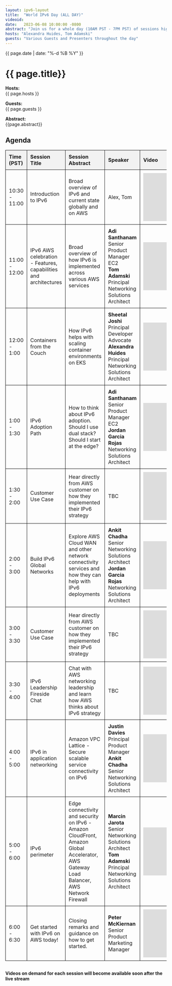 ```yaml
---
layout: ipv6-layout
title:  "World IPv6 Day (ALL DAY)"
videoid: 
date:   2023-06-08 10:00:00 -0800
abstract: "Join us for a whole day (10AM PST - 7PM PST) of sessions highlighting IPv6 within AWS networking. We'll have a mix of fireside chats, white boarding, hands-on demonstrations and presentations"
hosts: "Alexandra Huides, Tom Adamski"
guests: "Various Guests and Presenters throughout the day"
---
```


{{ page.date | date: "%-d %B %Y" }}

<h1> {{ page.title}} </h1>

<p><b> Hosts: </b> <br> {{ page.hosts }}  </p>
<p><b> Guests: </b> <br> {{ page.guests }}  </p>
<p> <b> Abstract: </b> <br> {{page.abstract}} </p>

<style>
  table {
    border-collapse: collapse;
    width: 100%;
    margin-bottom: 30px;
  }
  
  th, td {
    border: 1px solid black;
    padding: 10px;
    text-align: left;
  }
  
  th {
    background-color: #f2f2f2;
  }
</style>

<h2> Agenda </h2>

<table>
  <thead>
    <tr>
      <th style="width: 10%;">Time (PST)</th>
      <th style="width: 20%;">Session Title</th>
      <th style="width: 35%;">Session Abstract</th>
      <th style="width: 15%;">Speaker</th>
      <th style="width: 20%;">Video</th>
    </tr>
  </thead>
  <tbody>
    <tr>
      <td>10:30 - 11:00</td>
      <td>Introduction to IPv6</td>
      <td>Broad overview of IPv6 and current state globally and on AWS</td>
      <td>Alex, Tom</td>
      <td><iframe src="https://player.twitch.tv/?channel=aws&parent=www.theroutingloop.net&parent=127.0.0.1&autoplay=false" frameborder="0" allowfullscreen="true"></iframe></td>
    </tr>
    <tr>
      <td>11:00 - 12:00</td>
      <td>IPv6 AWS celebration - Features, capabilities and architectures</td>
      <td>Broad overview of how IPv6 is implemented across various AWS services</td>
      <td><b>Adi Santhanam </b> Senior Product Manager EC2<br> <b>Tom Adamski </b> Principal Networking Solutions Architect </td>
      <td><iframe src="https://player.twitch.tv/?channel=aws&parent=www.theroutingloop.net&parent=127.0.0.1&autoplay=false" frameborder="0" allowfullscreen="true"></iframe></td>
    </tr>
    <tr>
      <td>12:00 - 1:00</td>
      <td>Containers from the Couch</td>
      <td>How IPv6 helps with scaling container environments on EKS </td>
      <td><b>Sheetal Joshi </b> Principal Developer Advocate<br><b>Alexandra Huides </b> Principal Networking Solutions Architect </td>
      <td><iframe src="https://player.twitch.tv/?channel=aws&parent=www.theroutingloop.net&parent=127.0.0.1&autoplay=false" frameborder="0" allowfullscreen="true"></iframe></td>
    </tr>
    <tr>
      <td>1:00 - 1:30</td>
      <td>IPv6 Adoption Path</td>
      <td>How to think about IPv6 adoption. Should I use dual stack? Should I start at the edge?</td>
      <td><b>Adi Santhanam </b> Senior Product Manager EC2<br> <b>Jordan Garcia Rojas </b> Networking Solutions Architect </td>
      <td><iframe src="https://player.twitch.tv/?channel=aws&parent=www.theroutingloop.net&parent=127.0.0.1&autoplay=false" frameborder="0" allowfullscreen="true"></iframe></td>
    </tr>
    <tr>
      <td>1:30 - 2:00</td>
      <td>Customer Use Case</td>
      <td>Hear directly from AWS customer on how they implemented their IPv6 strategy </td>
      <td>TBC </td>
      <td><iframe src="https://player.twitch.tv/?channel=aws&parent=www.theroutingloop.net&parent=127.0.0.1&autoplay=false" frameborder="0" allowfullscreen="true"></iframe></td>
    </tr>
    <tr>
      <td>2:00 - 3:00</td>
      <td>Build IPv6 Global Networks</td>
      <td>Explore AWS Cloud WAN and other network connectivity services and how they can help with IPv6 deployments </td>
      <td><b>Ankit Chadha </b> Senior Networking Solutions Architect<br> <b>Jordan Garcia Rojas </b> Networking Solutions Architect  </td>
      <td><iframe src="https://player.twitch.tv/?channel=aws&parent=www.theroutingloop.net&parent=127.0.0.1&autoplay=false" frameborder="0" allowfullscreen="true"></iframe></td>
    </tr>
    <tr>
      <td>3:00 - 3:30</td>
      <td>Customer Use Case</td>
      <td>Hear directly from AWS customer on how they implemented their IPv6 strategy </td>
      <td>TBC </td>
      <td><iframe src="https://player.twitch.tv/?channel=aws&parent=www.theroutingloop.net&parent=127.0.0.1&autoplay=false" frameborder="0" allowfullscreen="true"></iframe></td>
    </tr>
    <tr>
      <td>3:30 - 4:00</td>
      <td>IPv6 Leadership Fireside Chat</td>
      <td>Chat with AWS networking leadership and learn how AWS thinks about IPv6 strategy </td>
      <td>TBC </td>
      <td><iframe src="https://player.twitch.tv/?channel=aws&parent=www.theroutingloop.net&parent=127.0.0.1&autoplay=false" frameborder="0" allowfullscreen="true"></iframe></td>
    </tr>
    <tr>
      <td>4:00 - 5:00</td>
      <td>IPv6 in application networking </td>
      <td> Amazon VPC Lattice - Secure scalable service connectivity on IPv6 </td>
      <td><b>Justin Davies </b> Principal Product Manager<br> <b>Ankit Chadha </b> Senior Networking Solutions Architect </td>
      <td><iframe src="https://player.twitch.tv/?channel=aws&parent=www.theroutingloop.net&parent=127.0.0.1&autoplay=false" frameborder="0" allowfullscreen="true"></iframe></td>
    </tr>
    <tr>
      <td>5:00 - 6:00</td>
      <td>IPv6 perimeter </td>
      <td> Edge connectivity and security on IPv6 - Amazon CloudFront, Amazon Global Accelerator, AWS Gateway Load Balancer, AWS Network Firewall </td>
      <td><b>Marcin Jarota </b> Senior Networking Solutions Architect <br> <b>Tom Adamski </b> Principal Networking Solutions Architect </td>
      <td><iframe src="https://player.twitch.tv/?channel=aws&parent=www.theroutingloop.net&parent=127.0.0.1&autoplay=false" frameborder="0" allowfullscreen="true"></iframe></td>
    </tr>
    <tr>
      <td>6:00 - 6:30</td>
      <td>Get started with IPv6 on AWS today!</td>
      <td> Closing remarks and guidance on how to get started. </td>
      <td><b>Peter McKiernan </b> Senior Product Marketing Manager </td>
      <td><iframe src="https://player.twitch.tv/?channel=aws&parent=www.theroutingloop.net&parent=127.0.0.1&autoplay=false" frameborder="0" allowfullscreen="true"></iframe></td>
    </tr>
  </tbody>
</table>

<b> Videos on demand for each session will become available soon after the live stream </b>